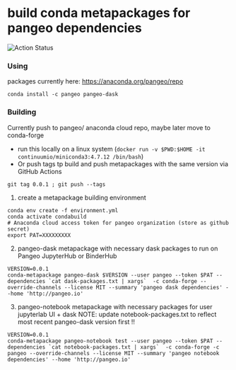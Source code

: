 # build conda metapackages for pangeo dependencies

![Action Status](https://github.com/pangeo-data/conda-metapackages/workflows/Metapackage/badge.svg)


### Using
packages currently here: https://anaconda.org/pangeo/repo
```
conda install -c pangeo pangeo-dask
```


### Building
Currently push to pangeo/ anaconda cloud repo, maybe later move to conda-forge

* run this locally on a linux system (`docker run -v $PWD:$HOME -it continuumio/miniconda3:4.7.12 /bin/bash`)
* Or push tags tp build and push metapackages with the same version via GitHub Actions
```
git tag 0.0.1 ; git push --tags
```

1) create a metapackage building environment
```
conda env create -f environment.yml
conda activate condabuild
# Anaconda cloud access token for pangeo organization (store as github secret)
export PAT=XXXXXXXXX
```

2) pangeo-dask metapackage with necessary dask packages to run on Pangeo JupyterHub or BinderHub
```
VERSION=0.0.1
conda-metapackage pangeo-dask $VERSION --user pangeo --token $PAT --dependencies `cat dask-packages.txt | xargs`  -c conda-forge --override-channels --license MIT --summary 'pangeo dask dependencies' --home 'http://pangeo.io'
```

3) pangeo-notebook metapackage with necessary packages for user jupyterlab UI + dask
NOTE: update notebook-packages.txt to reflect most recent pangeo-dask version first !!
```
VERSION=0.0.1
conda-metapackage pangeo-notebook test --user pangeo --token $PAT --dependencies `cat notebook-packages.txt | xargs`  -c conda-forge -c pangeo --override-channels --license MIT --summary 'pangeo notebook dependencies' --home 'http://pangeo.io'
```
